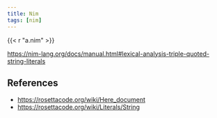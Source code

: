 ```yaml
---
title: Nim
tags: [nim]
---
```


{{< r "a.nim" >}}

<https://nim-lang.org/docs/manual.html#lexical-analysis-triple-quoted-string-literals>

## References

- <https://rosettacode.org/wiki/Here_document>
- <https://rosettacode.org/wiki/Literals/String>
